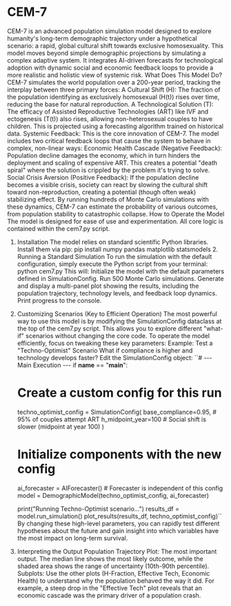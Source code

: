 # CEM-7
CEM-7 is an advanced population simulation model designed to explore humanity's long-term demographic trajectory under a hypothetical scenario: a rapid, global cultural shift towards exclusive homosexuality.
This model moves beyond simple demographic projections by simulating a complex adaptive system. It integrates AI-driven forecasts for technological adoption with dynamic social and economic feedback loops to provide a more realistic and holistic view of systemic risk.
What Does This Model Do?
CEM-7 simulates the world population over a 200-year period, tracking the interplay between three primary forces:
A Cultural Shift (H): The fraction of the population identifying as exclusively homosexual (H(t)) rises over time, reducing the base for natural reproduction.
A Technological Solution (T): The efficacy of Assisted Reproductive Technologies (ART) like IVF and ectogenesis (T(t)) also rises, allowing non-heterosexual couples to have children. This is projected using a forecasting algorithm trained on historical data.
Systemic Feedback: This is the core innovation of CEM-7. The model includes two critical feedback loops that cause the system to behave in complex, non-linear ways:
Economic Health Cascade (Negative Feedback): Population decline damages the economy, which in turn hinders the deployment and scaling of expensive ART. This creates a potential "death spiral" where the solution is crippled by the problem it's trying to solve.
Social Crisis Aversion (Positive Feedback): If the population decline becomes a visible crisis, society can react by slowing the cultural shift toward non-reproduction, creating a potential (though often weak) stabilizing effect.
By running hundreds of Monte Carlo simulations with these dynamics, CEM-7 can estimate the probability of various outcomes, from population stability to catastrophic collapse.
How to Operate the Model 
The model is designed for ease of use and experimentation. All core logic is contained within the cem7.py script.
1. Installation
The model relies on standard scientific Python libraries. Install them via pip: pip install numpy pandas matplotlib statsmodels 2. Running a Standard Simulation
To run the simulation with the default configuration, simply execute the Python script from your terminal:
python cem7.py This will:
Initialize the model with the default parameters defined in SimulationConfig.
Run 500 Monte Carlo simulations.
Generate and display a multi-panel plot showing the results, including the population trajectory, technology levels, and feedback loop dynamics.
Print progress to the console.
3. Customizing Scenarios (Key to Efficient Operation)
The most powerful way to use this model is by modifying the SimulationConfig dataclass at the top of the cem7.py script. This allows you to explore different "what-if" scenarios without changing the core code.
To operate the model efficiently, focus on tweaking these key parameters:
Example: Test a "Techno-Optimist" Scenario
What if compliance is higher and technology develops faster? Edit the SimulationConfig object:
``# --- Main Execution ---
if __name__ == "__main__":
    # Create a custom config for this run
    techno_optimist_config = SimulationConfig(
        base_compliance=0.95,  # 95% of couples attempt ART
        h_midpoint_year=100      # Social shift is slower (midpoint at year 100)
    )
    
    # Initialize components with the new config
    ai_forecaster = AIForecaster() # Forecaster is independent of this config
    model = DemographicModel(techno_optimist_config, ai_forecaster)
    
    print("Running Techno-Optimist scenario...")
    results_df = model.run_simulation()
    plot_results(results_df, techno_optimist_config)`` By changing these high-level parameters, you can rapidly test different hypotheses about the future and gain insight into which variables have the most impact on long-term survival.
4. Interpreting the Output
Population Trajectory Plot: The most important output. The median line shows the most likely outcome, while the shaded area shows the range of uncertainty (10th-90th percentile).
Subplots: Use the other plots (H-Fraction, Effective Tech, Economic Health) to understand why the population behaved the way it did. For example, a steep drop in the "Effective Tech" plot reveals that an economic cascade was the primary driver of a population crash.
